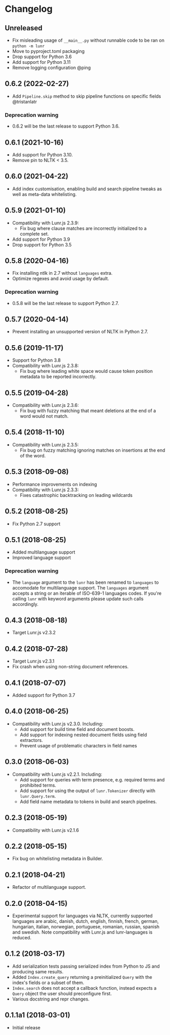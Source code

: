 # Changelog

## Unreleased

- Fix misleading usage of `__main__.py` without runnable code to be ran on `python -m lunr`
- Move to pyproject.toml packaging
- Drop support for Python 3.6
- Add support for Python 3.11
- Remove logging configuration @ping

## 0.6.2 (2022-02-27)

- Add `Pipeline.skip` method to skip pipeline functions on specific fields
@tristanlatr

### Deprecation warning

- 0.6.2 will be the last release to support Python 3.6.

## 0.6.1 (2021-10-16)

- Add support for Python 3.10.
- Remove pin to NLTK < 3.5.

## 0.6.0 (2021-04-22)

- Add index customisation, enabling build and search pipeline tweaks as well as
meta-data whitelisting.

## 0.5.9 (2021-01-10)

- Compatibility with Lunr.js 2.3.9:
    - Fix bug where clause matches are incorrectly initialized to a complete set.
- Add support for Python 3.9
- Drop support for Python 3.5

## 0.5.8 (2020-04-16)

- Fix installing ntlk in 2.7 without `languages` extra.
- Optimize regexes and avoid usage by default.

### Deprecation warning

- 0.5.8 will be the last release to support Python 2.7.

## 0.5.7 (2020-04-14)

- Prevent installing an unsupported version of NLTK in Python 2.7.

## 0.5.6 (2019-11-17)

- Support for Python 3.8
- Compatibility with Lunr.js 2.3.8:
    - Fix bug where leading white space would cause token position metadata to be reported incorrectly.

## 0.5.5 (2019-04-28)

- Compatibility with Lunr.js 2.3.6:
    - Fix bug with fuzzy matching that meant deletions at the end of a word would not match.

## 0.5.4 (2018-11-10)

- Compatibility with Lunr.js 2.3.5:
    - Fix bug on fuzzy matching ignoring matches on insertions at the end of the word.

## 0.5.3 (2018-09-08)

- Performance improvements on indexing
- Compatibility with Lunr.js 2.3.3:
    - Fixes catastrophic backtracking on leading wildcards

## 0.5.2 (2018-08-25)

- Fix Python 2.7 support

## 0.5.1 (2018-08-25)

- Added multilanguage support
- Improved language support

### Deprecation warning

- The `language` argument to the `lunr` has been renamed to `languages` to accomodate for multilanguage support. The `languages` argument accepts a string or an iterable of ISO-639-1 languages codes. If you're calling `lunr` with keyword arguments please update such calls accordingly.

## 0.4.3 (2018-08-18)

- Target Lunr.js v2.3.2

## 0.4.2 (2018-07-28)

- Target Lunr.js v2.3.1
- Fix crash when using non-string document references.

## 0.4.1 (2018-07-07)

- Added support for Python 3.7

## 0.4.0 (2018-06-25)

- Compatibility with Lunr.js v2.3.0. Including:
    + Add support for build time field and document boosts.
    + Add support for indexing nested document fields using field extractors.
    + Prevent usage of problematic characters in field names

## 0.3.0 (2018-06-03)

- Compatibility with Lunr.js v2.2.1. Including:
    + Add support for queries with term presence, e.g. required terms and prohibited terms.
    + Add support for using the output of `lunr.Tokenizer` directly with `lunr.Query.term`.
    + Add field name metadata to tokens in build and search pipelines.

## 0.2.3 (2018-05-19)

- Compatibility with Lunr.js v2.1.6

## 0.2.2 (2018-05-15)

- Fix bug on whitelisting metadata in Builder.

## 0.2.1 (2018-04-21)

- Refactor of multilanguage support.

## 0.2.0 (2018-04-15)

- Experimental support for languages via NLTK, currently supported languages are arabic, danish, dutch, english, finnish, french, german, hungarian, italian, norwegian, portuguese, romanian, russian, spanish and swedish. Note compatibility with Lunr.js and lunr-languages is reduced.

## 0.1.2 (2018-03-17)

- Add serialization tests passing serialized index from Python to JS and producing same results.
- Added `Index.create_query` returning a preinitialized `Query` with the index's fields or a subset of them.
- `Index.search` does not accept a callback function, instead expects a `Query` object the user should preconfigure first.
- Various docstring and repr changes.

## 0.1.1a1 (2018-03-01)

- Initial release